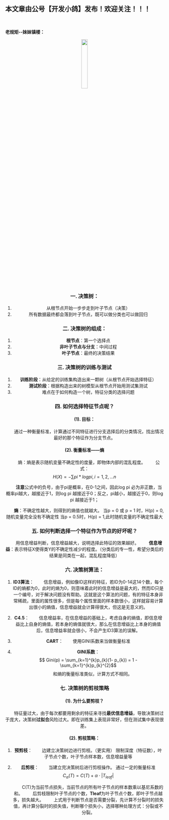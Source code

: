 ﻿## 本文章由公号【开发小鸽】发布！欢迎关注！！！
<br>

**老规矩--妹妹镇楼：**
<center>
<img src="https://img-blog.csdnimg.cn/20200721223424816.JPG"   width="20%">

### 一. 决策树：
1. 从根节点开始一步步走到叶子节点（决策）
2. 所有数据最终都会落到叶子节点，既可以做分类也可以做回归

### 二. 决策树的组成：
1. **根节点**：第一个选择点
2. **非叶子节点与分支**：中间过程
3. **叶子节点**：最终的决策结果

### 三. 决策树的训练与测试
1. **训练阶段**：从给定的训练集构造出来一颗树（从根节点开始选择特征）
2. **测试阶段**：根据构造出来的树模型从根节点开始用测试集测试
3. 难点在于如何构造一个树，特征分类的选择问题

### 四. 如何选择特征节点呢？
#### (1). 目标：
&nbsp;  &nbsp;  &nbsp;  &nbsp;通过一种衡量标准，计算通过不同特征进行分支选择后的分类情况，找出情况最好的那个特征作为分支节点。

#### (2). 衡量标准——熵
&nbsp;  &nbsp;  &nbsp;  &nbsp;熵：熵是表示随机变量不确定性的度量，即物体内部的混乱程度。
&nbsp;  &nbsp;  &nbsp;  &nbsp;公式：
$$H(X) = -\sum pi * log pi, i = 1, 2, ...n$$

&nbsp;  &nbsp;  &nbsp;  &nbsp;**注意**公式中的负号，由于pi是概率，在0-1之间，因此log pi 必为非正数，当概率pi越大，越接近于1，则log pi 越接近于0；反之，pi越小，越接近于0，则log pi 越接近于1；

&nbsp;  &nbsp;  &nbsp;  &nbsp;**熵**：不确定性越大，则得到的熵值也就越大。
当p = 0 或 p = 1 时，H(p) = 0, 随机变量完全没有不确定性
当p = 0.5时，H(p) = 1,此时随机变量的不确定性最大

### 五. 如何判断选择一个特征作为节点的好坏呢？
&nbsp;  &nbsp;  &nbsp;  &nbsp;用信息增益判断，信息增益越大，说明选择此特征的效果越好。
&nbsp;  &nbsp;  &nbsp;  &nbsp;**信息增益**：表示特征X使得类Y的不确定性减少的程度。（分类后的专一性，希望分类后的结果是同类在一起，混乱程度降低）

### 六. 决策树算法：
1. **ID3算法**：
&nbsp;  &nbsp;  &nbsp;  &nbsp;信息增益，例如像ID这样的特征，若ID为0-14这14个数，每个ID的熵都为0，此时的熵为0，则意味着此时的信息增益是最大的，然而ID只是一个编号，对于解决问题没有帮助。这就是这个算法的问题，有的特征本身非常稀疏，里面的属性很多，但是每个属性里面的样本数很小，这样就容易计算出很小的熵值，信息增益就会计算得很大，但这是无意义的。

2. **C4.5**：
&nbsp;  &nbsp;  &nbsp;  &nbsp;信息增益率，在信息增益的基础上，考虑自身的熵值，即信息增益比上自身的熵值，若本身的熵值就很大，那么在信息增益比上本身的熵值后，信息增益率就会很小，不会产生ID3算法的误解。
3. **CART**：
&nbsp;  &nbsp;  &nbsp;  &nbsp;使用GINI系数来当做衡量标准
5. **GINI系数**：$$
Gini(p) = \sum_{k=1}^{k}p_{k}(1- p_{k}) = 1 - \sum_{k=1}^{k}p_{k}^{2}$$ 
&nbsp;  &nbsp;  &nbsp;  &nbsp;和熵的衡量标准类似，计算方式不相同。
### 七. 决策树的剪枝策略
#### (1). 为什么要剪枝？
&nbsp;  &nbsp;  &nbsp;  &nbsp;特征量过大，由于每次都要用剩余的特征来寻找**最优信息增益**，导致决策树过于庞大，决策树**过拟合**风险过大。即在训练集上表现非常好，但在测试集中表现很差。

#### (2). 剪枝策略：
1. **预剪枝**：
&nbsp;  &nbsp;  &nbsp;  &nbsp;边建立决策树边进行剪枝。（更实用）
	限制深度（特征数），叶子节点个数，叶子节点样本数，信息增益量等
2. **后剪枝**：
&nbsp;  &nbsp;  &nbsp;  &nbsp;当建立完决策树后进行剪枝操作。
	通过一定的衡量标准
	$$C_{\alpha }(T) = C(T) + \alpha \cdot \left | T_{leaf} \right |$$
	
	&nbsp;  &nbsp;  &nbsp;  &nbsp;C(T)为当前节点损失，当前节点的所有叶子节点的样本数乘以基尼系数的和。
	 &nbsp;  &nbsp;  &nbsp;  &nbsp;后剪枝限制叶子节点的个数，**Tleaf**为叶子节点个数，即叶子节点越多，损失越大。
	&nbsp;  &nbsp;  &nbsp;  &nbsp;上式用于判断节点是否需要分裂，先计算不分裂时的损失值，再计算分裂时的损失值，判断哪个损失小，选择哪种处理方式：分裂或不分裂。


